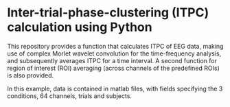 # Inter-trial-phase-clustering (ITPC) calculation using Python
This repository provides a function that calculates ITPC of EEG data, making use of complex Morlet wavelet convolution for the time-frequency analysis, and subsequently averages ITPC for a time interval. 
A second function for region of interest (ROI) averaging (across channels of the predefined ROIs) is also provided.

In this example, data is contained in matlab files, with fields specifying the 3 conditions, 64 channels, trials and subjects.
